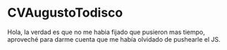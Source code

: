 # CVAugustoTodisco
Hola, la verdad es que no me habia fijado que pusieron mas tiempo, aproveché para darme cuenta que me había olvidado de pushearle el JS.
